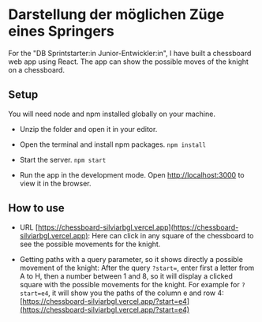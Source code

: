 # Darstellung der möglichen Züge eines Springers

For the "DB Sprintstarter:in Junior-Entwickler:in", I have built a chessboard web app using React.
The app can show the possible moves of the knight on a chessboard.

## Setup

You will need node and npm installed globally on your machine.

- Unzip the folder and open it in your editor.

- Open the terminal and install npm packages.
  `npm install`

- Start the server.
  `npm start`

- Run the app in the development mode.
  Open [http://localhost:3000](http://localhost:3000) to view it in the browser.

## How to use

- URL [https://chessboard-silviarbgl.vercel.app](https://chessboard-silviarbgl.vercel.app): Here can click in any square of the chessboard to see the possible movements for the knight.

- Getting paths with a query parameter, so it shows directly a possible movement of the knight: After the query `?start=`, enter first a letter from A to H, then a number between 1 and 8, so it will display a clicked square with the possible movements for the knight. For example for `?start=e4`, it will show you the paths of the column e and row 4: [https://chessboard-silviarbgl.vercel.app/?start=e4](https://chessboard-silviarbgl.vercel.app/?start=e4)


